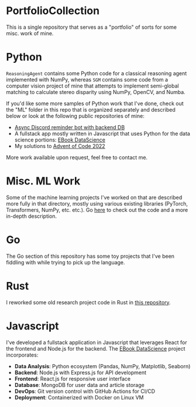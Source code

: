 # PortfolioCollection

This is a single repository that serves as a "portfolio" of sorts for some misc. work of mine.



# Python 

``ReasoningAgent`` contains some Python code for a classical reasoning agent implemented with NumPy, whereas ``SGM`` contains some code from a computer vision project of mine that attempts to implement semi-global matching to calculate stereo disparity using NumPy, OpenCV, and Numba. 

If you'd like some more samples of Python work that I've done, check out the "ML" folder in this repo that is organized separately and described below or look at the following public repositories of mine:

- [Async Discord reminder bot with backend DB](https://github.com/mmk150/reminder_bot)
- A fullstack app mostly written in Javascript that uses Python for the data science portions: [EBook DataScience](https://github.com/mmk150/ebookds)
- My solutions to [Advent of Code 2022](https://github.com/mmk150/AdventOfCode2022)

More work available upon request, feel free to contact me.

# Misc. ML Work

Some of the machine learning projects I've worked on that are described more fully in that directory, mostly using various existing libraries (PyTorch, Transformers, NumPy, etc. etc.). Go [here](./ML/README.md) to check out the code and a more in-depth description. 


# Go

The Go section of this repository has some toy projects that I've been fiddling with while trying to pick up the language.

# Rust

I reworked some old research project code in Rust in [this repository](https://github.com/mmk150/MillerRabin).


# Javascript

I've developed a fullstack application in Javascript that leverages React for the frontend and Node.js for the backend. The [EBook DataScience](https://github.com/mmk150/ebookds) project incorporates:

- **Data Analysis**: Python ecosystem (Pandas, NumPy, Matplotlib, Seaborn)
- **Backend**: Node.js with Express.js for API development
- **Frontend**: React.js for responsive user interface
- **Database**: MongoDB for user data and article storage
- **DevOps**: Git version control with GitHub Actions for CI/CD
- **Deployment**: Containerized with Docker on Linux VM